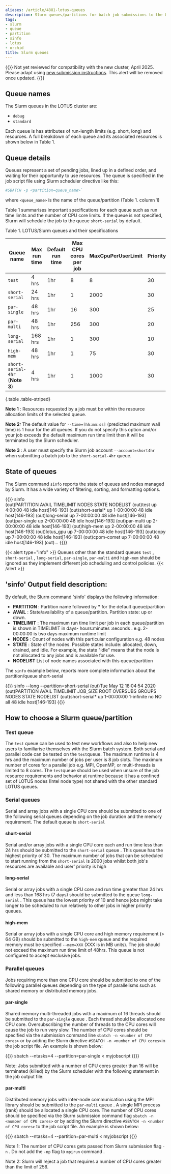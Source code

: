 ```yaml
---
aliases: /article/4881-lotus-queues
description: Slurm queues/partitions for batch job submissions to the LOTUS & ORCHID clusters
tags:
- slurm
- queue
- partition
- sinfo
- lotus
- orchid
title: Slurm queues
---
```


{{<alert type="danger">}}
Not yet reviewed for compatibility with the new cluster, April 2025.
Please adapt using [new submission instructions](how-to-submit-a-job-to-slurm). This alert will be removed once updated.
{{</alert>}}

## Queue names

The Slurm queues in the LOTUS cluster are:

- `debug`
- `standard`


Each queue is has attributes of run-length limits (e.g. short, long) and
resources. A full breakdown of each queue and its associated resources is
shown below in Table 1.

## Queue details

Queues represent a set of pending jobs, lined up in a defined order, and
waiting for their opportunity to use resources. The queue is specified in the
job script file using Slurm scheduler directive like this:

```bash
#SBATCH -p <partition=queue_name>`
```

where `<queue_name>` is the name of the queue/partition (Table 1. column 1)

Table 1 summarises important specifications for each queue such as run time
limits and the number of CPU core limits. If the queue is not specified, Slurm
will schedule the job to the queue `short-serial` by default.

Table 1. LOTUS/Slurm queues and their specifications

Queue name  |  Max run time  |  Default run time  |  Max CPU cores per job  |  MaxCpuPerUserLimit  |  Priority  
---|---|---|---|---|---  
`test` |  4 hrs  |  1hr  |  8  |  8  |  30  
`short-serial` |  24 hrs  |  1hr  |  1  |  2000  |  30  
`par-single` |  48 hrs  |  1hr  |  16  |  300  |  25  
`par-multi` |  48 hrs  |  1hr  |  256  |  300  |  20  
`long-serial` |  168 hrs  |  1hr  |  1  |  300  |  10  
`high-mem` |  48 hrs  |  1hr  |  1  |  75  |  30  
`short-serial-4hr`<br>(**Note 3**)  |  4 hrs  |  1hr  |  1  |  1000  |  30
{.table .table-striped}
  
**Note 1** : Resources requested by a job must be within the resource
allocation limits of the selected queue.

**Note 2:** The default value for `--time=[hh:mm:ss]` (predicted maximum wall
time) is 1 hour for the all queues. If you do not specify this option
and/or your job exceeds the default maximum run time limit then it will be
terminated by the Slurm scheduler.

**Note 3** : A user must specify the Slurm job account `--account=short4hr`
when submitting a batch job to the `short-serial-4hr` queue.

## State of queues

The Slurm command `sinfo` reports the state of queues and nodes
managed by Slurm. It has a wide variety of filtering, sorting, and formatting
options.

{{<command shell="bash">}}
sinfo   
(out)PARTITION     AVAIL  TIMELIMIT  NODES  STATE NODELIST
(out)test             up    4:00:00     48   idle host[146-193]
(out)short-serial*    up 1-00:00:00     48   idle host[146-193]
(out)long-serial      up 7-00:00:00     48   idle host[146-193]
(out)par-single       up 2-00:00:00     48   idle host[146-193]
(out)par-multi        up 2-00:00:00     48   idle host[146-193]
(out)high-mem         up 2-00:00:00     48   idle host[146-193]
(out)lotus_gpu        up 7-00:00:00     48   idle host[146-193]
(out)copy             up 7-00:00:00     48   idle host[146-193]
(out)cpom-comet       up 7-00:00:00     48   idle host[146-193]
(out)...
{{</command>}}

{{< alert type="info" >}}
Queues other than the standard queues `test` , `short-serial` ,
`long-serial`, `par-single`, `par-multi` and `high-mem` should be ignored
as they implement different job scheduling and control policies.
{{< /alert >}}

## 'sinfo' Output field description:

By default, the Slurm command 'sinfo' displays the following information:

- **PARTITION** : Partition name followed by **\*** for the default queue/partition
- **AVAIL** : State/availability of a queue/partition. Partition state: up or down.
- **TIMELIMIT** : The maximum run time limit per job in each queue/partition is shown in TIMELIMIT in days- hours:minutes  :seconds . e.g. 2-00:00:00 is two days maximum runtime limit 
- **NODES** : Count of nodes with this particular configuration e.g. 48 nodes
- **STATE** : State of the nodes. Possible states include: allocated, down, drained, and idle. For example, the state "idle" means that the node is not allocated to any jobs and is available for use.
- **NODELIST** List of node names associated with this queue/partition

The `sinfo` example below, reports more complete information about the
partition/queue short-serial

{{<command>}}
sinfo --long --partition=short-serial
(out)Tue May 12 18:04:54 2020
(out)PARTITION    AVAIL TIMELIMIT JOB_SIZE  ROOT  OVERSUBS  GROUPS NODES    STATE NODELIST
(out)short-serial* up  1-00:00:00  1-infinite  no  NO    all     48  idle host[146-193]
{{</command>}}

## How to choose a Slurm queue/partition

### Test queue

The `test` queue can be used to test new workflows and also to help new
users to familiarise themselves with the Slurm batch system. Both serial and
parallel code can be tested on the `test`queue. The maximum runtime is 4 hrs
and the maximum number of jobs per user is 8 job slots. The maximum number of
cores for a parallel job e.g. MPI, OpenMP, or multi-threads is limited to 8
cores. The `test`queue should be used when unsure of the job resource
requirements and behavior at runtime because it has a confined set of LOTUS
nodes (Intel node type) not shared with the other standard LOTUS queues.

### Serial queues

Serial and array jobs with a single CPU core should be submitted to one of the
following serial queues depending on the job duration and the memory
requirement. The default queue is `short-serial`

#### short-serial

Serial and/or array jobs with a single CPU core each and run time less than 24
hrs should be submitted to the `short-serial` queue . This queue has the
highest priority of 30. The maximum number of jobs that can be scheduled to
start running from  the `short-serial` is 2000 jobs whilst  both job's
resources are available and user' priority is high

#### long-serial

Serial or array jobs with a single CPU core and run time greater than 24 hrs
and less than 168 hrs (7 days) should be submitted to the queue `long-serial`
.  This queue has the lowest priority of 10 and hence jobs might take longer
to be scheduled to run relatively to other jobs in higher priority queues.

#### high-mem

Serial or array jobs with a single CPU core and high memory requirement (> 64
GB) should be submitted to the `high-mem` queue and the required memory must
be specified `--mem=XXX` (XXX is in MB units). The job should not exceed the
maximum run time limit of 48hrs. This queue is not configured to accept
exclusive jobs.

### Parallel queues

Jobs requiring more than one CPU core should be submitted to one of the
following parallel queues depending on the type of parallelisms such as shared
memory or distributed memory jobs.

#### par-single

Shared memory multi-threaded jobs with  a maximum  of 16 threads should be
submitted to  the `par-single` queue . Each thread should be allocated one CPU
core. Oversubscribing the number of threads to the CPU cores will cause the
job to run very slow. The number of CPU cores should be specified via the
submission command line `sbatch -n <number of CPU cores>` or  by adding the
Slurm directive `#SBATCH -n <number of CPU cores>`in the job script file. An
example is shown below:

{{<command>}}
sbatch --ntasks=4 --partition=par-single < myjobscript
{{</command>}}

Note: Jobs submitted with a number of CPU cores greater than 16 will be
terminated (killed) by the Slurm scheduler with the following statement in the
job output file:

#### par-multi

Distributed memory jobs with inter-node communication using the MPI library
should be submitted to  the `par-multi` queue . A single MPI process (rank)
should be allocated  a  single CPU core. The number of CPU cores should be
specified via the Slurm submission command  flag `sbatch -n <number of CPU
cores>` or  by adding the Slurm directive `#SBATCH -n <number of CPU cores>`
to  the job script file. An example is shown below:

{{<command>}}
sbatch --ntasks=4 --partition=par-multi < myjobscript
{{</command>}}

Note 1: The number of CPU cores gets passed from Slurm submission  flag `-n` .
Do not add  the `-np` flag  to `mpirun` command  .

Note 2: Slurm will reject a job that requires a number of CPU cores greater
than the limit of 256.
